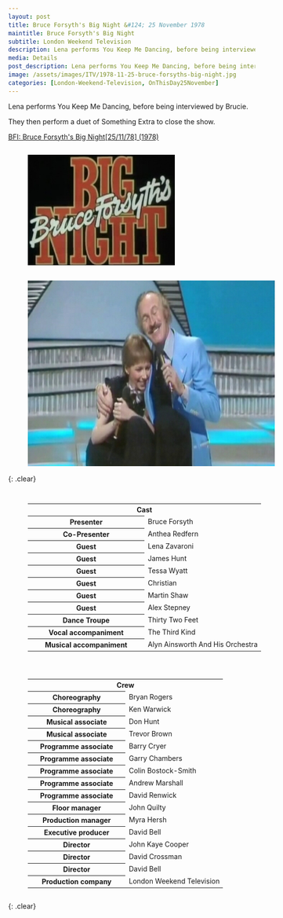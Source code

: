 ```yaml
---
layout: post
title: Bruce Forsyth's Big Night &#124; 25 November 1978
maintitle: Bruce Forsyth's Big Night
subtitle: London Weekend Television
description: Lena performs You Keep Me Dancing, before being interviewed by Brucie. They then perform a duet on Something Extra to close the show.
media: Details
post_description: Lena performs You Keep Me Dancing, before being interviewed by Brucie. They then perform a duet on Something Extra to close the show.
image: /assets/images/ITV/1978-11-25-bruce-forsyths-big-night.jpg
categories: [London-Weekend-Television, OnThisDay25November]
---
```


Lena performs You Keep Me Dancing, before being interviewed by Brucie.

They then perform a duet of Something Extra to close the show.

[BFI: Bruce Forsyth's Big Night[25/11/78] (1978)](https://www.bfi.org.uk/films-tv-people/4ce2b87a3d2f7)

<figure class="fig1">
<img src="/assets/images/ITV/1978-11-25-bruce-forsyths-big-night-01.jpg" class="full-width">
</figure>

<figure class="fig2">
<img src="/assets/images/ITV/1978-11-25-bruce-forsyths-big-night-02.jpg" class="full-width">
</figure>

{: .clear}

<figure class="fig1">
<table>
<tr><th colspan="2">Cast</th></tr>
<tr><th style="width:50%;">Presenter</th><td style="width:50%;">Bruce Forsyth</td></tr>
<tr><th>Co-Presenter</th><td>Anthea Redfern</td></tr>
<tr><th>Guest</th><td>Lena Zavaroni</td></tr>
<tr><th>Guest</th><td>James Hunt</td></tr>
<tr><th>Guest</th><td>Tessa Wyatt</td></tr>
<tr><th>Guest</th><td>Christian</td></tr>
<tr><th>Guest</th><td>Martin Shaw</td></tr>
<tr><th>Guest</th><td>Alex Stepney</td></tr>
<tr><th>Dance Troupe</th><td>Thirty Two Feet</td></tr>
<tr><th>Vocal accompaniment</th><td>The Third Kind</td></tr>
<tr><th>Musical accompaniment</th><td>Alyn Ainsworth And His Orchestra</td></tr>
</table>
</figure>

<figure class="fig2">
<table>
<tr><th colspan="2">Crew</th></tr>
<tr><th style="width:50%;">Choreography</th><td style="width:50%;">Bryan Rogers</td></tr>
<tr><th>Choreography</th><td>Ken Warwick</td></tr>
<tr><th>Musical associate</th><td>Don Hunt</td></tr>
<tr><th>Musical associate</th><td>Trevor Brown</td></tr>
<tr><th>Programme associate</th><td>Barry Cryer</td></tr>
<tr><th>Programme associate</th><td>Garry Chambers</td></tr>
<tr><th>Programme associate</th><td>Colin Bostock-Smith</td></tr>
<tr><th>Programme associate</th><td>Andrew Marshall</td></tr>
<tr><th>Programme associate</th><td>David Renwick</td></tr>
<tr><th>Floor manager</th><td>John Quilty</td></tr>
<tr><th>Production manager</th><td>Myra Hersh</td></tr>
<tr><th>Executive producer</th><td>David Bell</td></tr>
<tr><th>Director</th><td>John Kaye Cooper</td></tr>
<tr><th>Director</th><td>David Crossman</td></tr>
<tr><th>Director</th><td>David Bell</td></tr>
<tr><th>Production company</th><td>London Weekend Television</td></tr>
</table>
</figure>

<br />{: .clear}

<style>
.fig1 {float:left; width:49%;}

.fig2 {float:right; width:49%;}

figcaption {float:left; width:100%;}

@media screen and (orientation:portrait) {
.fig1, .fig2 {float:left; width:100%;}
figcaption {float:left; width:100%; margin-bottom: 10px;}
}
</style>
